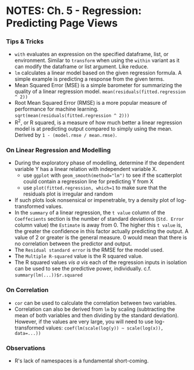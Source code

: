# NOTES: Ch. 5 - Regression: Predicting Page Views #

### Tips & Tricks 
- `with` evaluates an expression on the specified dataframe, list, or environment. Similar to `transform` when using the `within` variant as it can modify the dataframe or list argument. Like reduce.
- `lm` calculates a linear model based on the given regression formula. A simple example is predicting a response from the given terms.
- Mean Squared Error (MSE) is a simple barometer for summarizing the quality of a linear regression model. `mean(residuals(fitted.regression ^ 2))`
- Root Mean Squared Error (RMSE) is a more popular measure of performance for machine learning. `sqrt(mean(residuals(fitted.regression ^ 2)))`
- R<sup>2</sup>, or R squared, is a measure of how much better a linear regression model is at predicting output compared to simply using the mean. Derived by `1 - (model.rmse / mean.rmse)`. 

### On Linear Regression and Modelling
- During the exploratory phase of modelling, determine if the dependent variable Y has a linear relation with independent variable X.
   - use `ggplot` with `geom_smooth(method="lm")` to see if the scatterplot could contain a regression line for predicting Y from X
   - use `plot(fitted.regression, which=1` to make sure that the residuals plot is irregular and random
- If such plots look nonsensical or impenetrable, try a density plot of log-transformed values.
- In the `summary` of a linear regression, the `t value` column of the `Coeffecients` section is the number of standard deviations (`Std. Error` column value) the `Estimate` is away from 0. The higher this `t value` is, the greater the confidence in this factor actually predicting the output. A value of 2 or greater is the general measure. 0 would mean that there is no correlation between the predictor and output.
- The `Residual standard error` is the RMSE for the model used.
- The `Multiple R-squared` value is the R squared value. 
- The R squared values <i>vis a vis</i> each of the regression inputs in isolation can be used to see the predictive power, individually. c.f. `summary(lm(...))$r.squared`

### On Correlation
- `cor` can be used to calculate the correlation between two variables.
- Correlation can also be derived from `lm` by scaling (subtracting the mean of both variables and then dividing by the standard deviation). However, if the values are very large, you will need to use log-transformed values: `coef(lm(scale(log(y)) ~ scale(log(x)), data=...))`

### Observations
- R's lack of namespaces is a fundamental short-coming.

